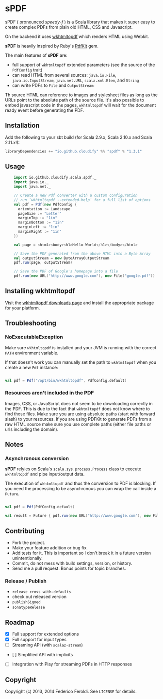 # sPDF #

sPDF ( pronounced _speedy-f_ ) is a Scala library that makes it super easy to create complex PDFs from plain old HTML, CSS and Javascript.

On the backend it uses [wkhtmltopdf](http://wkhtmltopdf.org) which renders HTML using Webkit.

__sPDF__ is heavily inspired by Ruby's [PdfKit](https://github.com/pdfkit/pdfkit) gem.

The main features of __sPDF__ are:

* full support of `wkhtmltopdf` extended parameters (see the source of the `PdfConfig` trait)
* can read HTML from several sources: `java.io.File`, `java.io.InputStream`, `java.net.URL`, `scala.xml.Elem`, and `String`
* can write PDFs to `File` and `OutputStream`

Th source HTML can reference to images and stylesheet files as long as the URLs point to the absolute path of the source file.
It's also possible to embed javascript code in the pages, `wkhtmltopdf` will wait for the document ready event before generating the PDF.

## Installation ##

Add the following to your sbt build (for Scala 2.9.x, Scala 2.10.x and Scala 2.11.x!):

```scala
libraryDependencies += "io.github.cloudify" %% "spdf" % "1.3.1"
```

## Usage ##

```scala
	import io.github.cloudify.scala.spdf._
	import java.io._
	import java.net._

	// Create a new Pdf converter with a custom configuration
	// run `wkhtmltopdf --extended-help` for a full list of options
	val pdf = Pdf(new PdfConfig {
	  orientation := Landscape
	  pageSize := "Letter"
	  marginTop := "1in"
	  marginBottom := "1in"
	  marginLeft := "1in"
	  marginRight := "1in"
	})

	val page = <html><body><h1>Hello World</h1></body></html>

	// Save the PDF generated from the above HTML into a Byte Array
	val outputStream = new ByteArrayOutputStream
	pdf.run(page, outputStream)

	// Save the PDF of Google's homepage into a file
	pdf.run(new URL("http://www.google.com"), new File("google.pdf"))
```

## Installing wkhtmltopdf ##

Visit the [wkhtmltopdf downloads page](http://wkhtmltopdf.org/downloads.html) and install the appropriate package for your platform.

## Troubleshooting ##

### NoExecutableException ###

Make sure `wkhtmltopdf` is installed and your JVM is running with the correct `PATH` environment variable.

If that doesn't work you can manually set the path to `wkhtmltopdf` when you create a new `Pdf` instance:

```scala

val pdf = Pdf("/opt/bin/wkhtmltopdf", PdfConfig.default)

```

### Resources aren't included in the PDF ###

Images, CSS, or JavaScript does not seem to be downloading correctly in the PDF. This is due to the fact that `wkhtmltopdf` does not know where to find those files. Make sure you are using absolute paths (start with forward slash) to your resources. If you are using PDFKit to generate PDFs from a raw HTML source make sure you use complete paths (either file paths or urls including the domain).

## Notes ##

### Asynchronous conversion ###

__sPDF__ relyies on Scala's `scala.sys.process.Process` class to execute `wkhtmltopdf` and pipe input/output data.

The execution of `wkhtmltopdf` and thus the conversion to PDF is blocking. If you need the processing to be asynchronous you can wrap the call inside a `Future`.

```scala

val pdf = Pdf(PdfConfig.default)

val result = Future { pdf.run(new URL("http://www.google.com"), new File("google.pdf")) }

```

## Contributing ##

* Fork the project.
* Make your feature addition or bug fix.
* Add tests for it. This is important so I don't break it in a future version unintentionally.
* Commit, do not mess with build settings, version, or history.
* Send me a pull request. Bonus points for topic branches.

### Release / Publish ###

* `release cross with-defaults`
* check out released version
* `publishSigned`
* `sonatypeRelease`

## Roadmap ##

- [X] Full support for extended options
- [X] Full support for input types
- [ ] Streaming API (with `scalaz-stream`)
- [ ] Simplified API with implicits
- [ ] Integration with Play for streaming PDFs in HTTP responses

## Copyright ##

Copyright (c) 2013, 2014 Federico Feroldi. See `LICENSE` for details.
